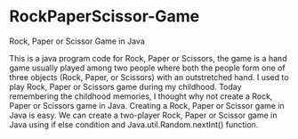 # RockPaperScissor-Game
Rock, Paper or Scissor Game in Java

This is a java program code for Rock, Paper or Scissors, the game is a hand game usually played among two people where both the people form one of three objects (Rock, Paper, or Scissors) with an outstretched hand. I used to play Rock, Paper or Scissors game during my childhood. Today remembering the childhood memories, I thought why not create a Rock, Paper or Scissors game in Java. Creating a Rock, Paper or Scissor game in Java is easy. We can create a two-player Rock, Paper or Scissor game in Java using if else condition and Java.util.Random.nextInt() function.
